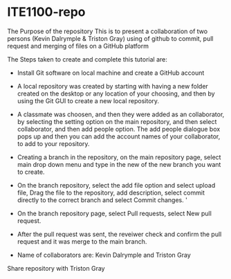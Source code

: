 # ITE1100-repo

The Purpose of the repository
This is to present a collaboration of two persons (Kevin Dalrymple & Triston Gray) using of github to commit, pull request and merging of files on a GitHub platform

The Steps taken to create and complete this tutorial are:
- Install Git software on local machine and create a GitHub account
- A local repository was created by starting with having a new folder created on the desktop or any location of your choosing, and then by using the Git GUI to create a new local repository.
- A classmate was choosen, and then they were added as an collaborator, by selecting the setting option on the main repository, and then select collaborator, and then add people option. The add people dialogue box pops up and then you can add the account names of your collaborator, to add to your repository.
- Creating a branch in the repository, on the main repository page, select main drop down menu and type in the new of the new branch you want to create.
- On the branch repository, select the add file option and select upload file, Drag the file to the repository, add description, select commit directly to the correct branch and select Commit changes. '
- On the branch repository page, select Pull requests, select New pull request.
- After the pull request was sent, the reveiwer check and confirm the pull request and it was merge to the main branch.

- Name of collaborators are: Kevin Dalrymple and Triston Gray



Share repository with Triston Gray
